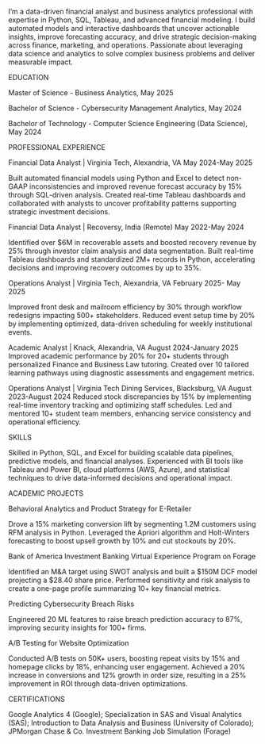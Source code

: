 I’m a data-driven financial analyst and business analytics professional with expertise in Python, SQL, Tableau, and advanced financial modeling. I build automated models and interactive dashboards that uncover actionable insights, improve forecasting accuracy, and drive strategic decision-making across finance, marketing, and operations. Passionate about leveraging data science and analytics to solve complex business problems and deliver measurable impact.

EDUCATION

Master of Science - Business Analytics, May 2025

Bachelor of Science - Cybersecurity Management Analytics, May 2024

Bachelor of Technology - Computer Science Engineering (Data Science), May 2024


PROFESSIONAL EXPERIENCE

Financial Data Analyst | Virginia Tech, Alexandria, VA May 2024-May 2025

Built automated financial models using Python and Excel to detect non-GAAP inconsistencies and improved revenue forecast accuracy by 15% through SQL-driven analysis. Created real-time Tableau dashboards and collaborated with analysts to uncover profitability patterns supporting strategic investment decisions.

Financial Data Analyst | Recoversy, India (Remote) May 2022-May 2024

Identified over $6M in recoverable assets and boosted recovery revenue by 25% through investor claim analysis and data segmentation. Built real-time Tableau dashboards and standardized 2M+ records in Python, accelerating decisions and improving recovery outcomes by up to 35%.

Operations Analyst | Virginia Tech, Alexandria, VA February 2025- May 2025

Improved front desk and mailroom efficiency by 30% through workflow redesigns impacting 500+ stakeholders. Reduced event setup time by 20% by implementing optimized, data-driven scheduling for weekly institutional events.

Academic Analyst | Knack, Alexandria, VA August 2024-January 2025
Improved academic performance by 20% for 20+ students through personalized Finance and Business Law tutoring. Created over 10 tailored learning pathways using diagnostic assessments and engagement metrics.

Operations Analyst | Virginia Tech Dining Services, Blacksburg, VA August 2023-August 2024
Reduced stock discrepancies by 15% by implementing real-time inventory tracking and optimizing staff schedules. Led and mentored 10+ student team members, enhancing service consistency and operational efficiency.

SKILLS

Skilled in Python, SQL, and Excel for building scalable data pipelines, predictive models, and financial analyses. Experienced with BI tools like Tableau and Power BI, cloud platforms (AWS, Azure), and statistical techniques to drive data-informed decisions and operational impact.

ACADEMIC PROJECTS

Behavioral Analytics and Product Strategy for E-Retailer 

Drove a 15% marketing conversion lift by segmenting 1.2M customers using RFM analysis in Python. Leveraged the Apriori algorithm and Holt-Winters forecasting to boost upsell growth by 10% and cut stockouts by 20%.

Bank of America Investment Banking Virtual Experience Program on Forage 

Identified an M&A target using SWOT analysis and built a $150M DCF model projecting a $28.40 share price. Performed sensitivity and risk analysis to create a one-page profile summarizing 10+ key financial metrics.

Predicting Cybersecurity Breach Risks 

Engineered 20 ML features to raise breach prediction accuracy to 87%, improving security insights for 100+ firms.

A/B Testing for Website Optimization 

Conducted A/B tests on 50K+ users, boosting repeat visits by 15% and homepage clicks by 18%, enhancing user engagement. Achieved a 20% increase in conversions and 12% growth in order size, resulting in a 25% improvement in ROI through data-driven optimizations.

CERTIFICATIONS

Google Analytics 4 (Google); Specialization in SAS and Visual Analytics (SAS); Introduction to Data Analysis and Business (University of Colorado); JPMorgan Chase & Co. Investment Banking Job Simulation (Forage)
